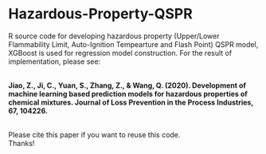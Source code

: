# Hazardous-Property-QSPR
R source code for developing hazardous property (Upper/Lower Flammability Limit, Auto-Ignition Tempearture and Flash Point) QSPR model, XGBoost is used for regression model construction. For the result of implementation, please see:<br><br>

**Jiao, Z., Ji, C., Yuan, S., Zhang, Z., & Wang, Q. (2020). Development of machine learning based prediction models for hazardous properties of chemical mixtures. Journal of Loss Prevention in the Process Industries, 67, 104226.**<br><br>

Please cite this paper if you want to reuse this code. <br>Thanks!
